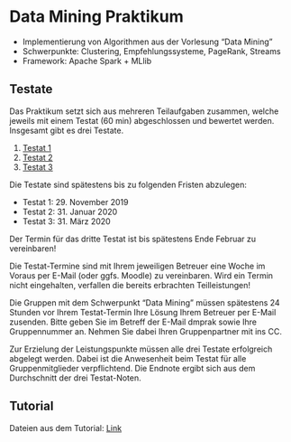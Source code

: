# Data Mining Praktikum

- Implementierung von Algorithmen aus der Vorlesung “Data Mining”
- Schwerpunkte: Clustering, Empfehlungssysteme, PageRank, Streams
- Framework: Apache Spark + MLlib

## Testate

Das Praktikum setzt sich aus mehreren Teilaufgaben zusammen, welche jeweils mit einem Testat (60 min) abgeschlossen und bewertet werden. Insgesamt gibt es drei Testate.

1. [Testat 1](https://github.com/jakobschwerter/data-mining-praktikum/tree/master/src/main/java/main/java/testat01)
2. [Testat 2](https://github.com/jakobschwerter/data-mining-praktikum/tree/master/src/main/java/main/java/testat02)
3. [Testat 3](https://github.com/jakobschwerter/data-mining-praktikum/tree/master/src/main/java/main/java/testat03)

Die Testate sind spätestens bis zu folgenden Fristen abzulegen:

- Testat 1: 29. November 2019
- Testat 2: 31. Januar 2020
- Testat 3: 31. März 2020

Der Termin für das dritte Testat ist bis spätestens Ende Februar zu vereinbaren!

Die Testat-Termine sind mit Ihrem jeweiligen Betreuer eine Woche im Voraus per E-Mail (oder ggfs. Moodle) zu vereinbaren. Wird ein Termin nicht eingehalten, verfallen die bereits erbrachten Teilleistungen! 

Die Gruppen mit dem Schwerpunkt “Data Mining” müssen spätestens 24 Stunden vor Ihrem Testat-Termin Ihre Lösung Ihrem Betreuer per E-Mail zusenden. 
Bitte geben Sie im Betreff der E-Mail dmprak sowie Ihre Gruppennummer an. Nehmen Sie dabei Ihren Gruppenpartner mit ins CC.

Zur Erzielung der Leistungspunkte müssen alle drei Testate erfolgreich abgelegt werden. Dabei ist die Anwesenheit beim Testat für alle Gruppenmitglieder verpflichtend. Die Endnote ergibt sich aus dem Durchschnitt der drei Testat-Noten.

## Tutorial
Dateien aus dem Tutorial:
[Link](https://github.com/jakobschwerter/data-mining-praktikum//tree/master/src/main/java/main.java/tutorial)
